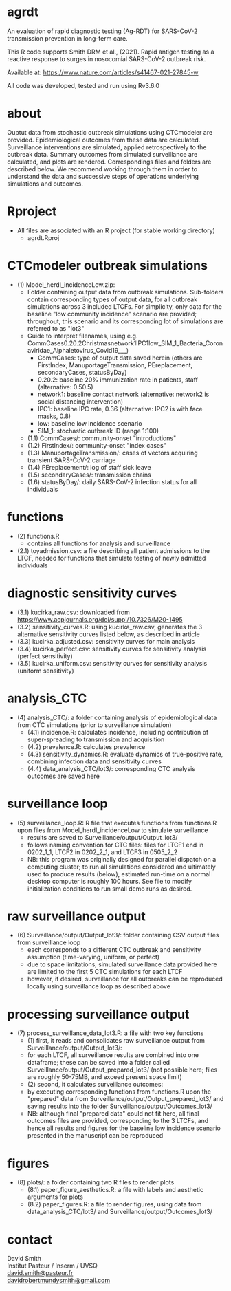 # agrdt
An evaluation of rapid diagnostic testing (Ag-RDT) for SARS-CoV-2 transmission prevention in long-term care.

This R code supports Smith DRM et al., (2021). Rapid antigen testing as a reactive response to surges in nosocomial SARS-CoV-2 outbreak risk.

Available at: https://www.nature.com/articles/s41467-021-27845-w

All code was developed, tested and run using Rv3.6.0

# about
Ouptut data from stochastic outbreak simulations using CTCmodeler are provided. Epidemiological outcomes from these data are calculated. Surveillance interventions are simulated, applied retrospectively to the outbreak data. Summary outcomes from simulated surveillance are calculated, and plots are rendered. Correspondings files and folders are described below. We recommend working through them in order to understand the data and successive steps of operations underlying simulations and outcomes.

# Rproject
* All files are associated with an R project (for stable working directory)
  * agrdt.Rproj

# CTCmodeler outbreak simulations
* (1) Model_herdI_incidenceLow.zip:
  *  Folder containing output data from outbreak simulations. Sub-folders contain corresponding types of output data, for all outbreak simulations across 3 included LTCFs. For simplicity, only data for the baseline "low community incidence" scenario are provided; throughout, this scenario and its corresponding lot of simulations are referred to as "lot3"
  *  Guide to interpret filenames, using e.g. CommCases0.20.2Christmasnetwork1IPC1low_SIM_1_Bacteria_Coronaviridae_Alphaletovirus_Covid19___)
		* CommCases: type of output data saved herein (others are FirstIndex, ManuportageTransmission, PEreplacement, secondaryCases, statusByDay)
		* 0.20.2: baseline 20% immunization rate in patients, staff (alternative: 0.50.5)
		* network1: baseline contact network (alternative: network2 is social distancing intervention)
		* IPC1: baseline IPC rate, 0.36 (alternative: IPC2 is with face masks, 0.8) 
		* low: baseline low incidence scenario
		* SIM_1: stochastic outbreak ID (range 1:100)
	* (1.1) CommCases/: community-onset "introductions"
	* (1.2) FirstIndex/: community-onset "index cases" 
	* (1.3) ManuportageTransmission/: cases of vectors acquiring transient SARS-CoV-2 carriage
	* (1.4) PEreplacement/: log of staff sick leave
	* (1.5) secondaryCases/: transmission chains
	* (1.6) statusByDay/: daily SARS-CoV-2 infection status for all individuals

# functions
* (2) functions.R
  * contains all functions for analysis and surveillance
 * (2.1) toyadmission.csv: a file describing all patient admissions to the LTCF, needed for functions that simulate testing of newly admitted individuals  

# diagnostic sensitivity curves
* (3.1) kucirka_raw.csv: downloaded from https://www.acpjournals.org/doi/suppl/10.7326/M20-1495
* (3.2) sensitivity_curves.R: using kucirka_raw.csv, generates the 3 alternative sensitivity curves listed below, as described in article
* (3.3) kucirka_adjusted.csv: sensitivity curves for main analysis 
* (3.4) kucirka_perfect.csv: sensitivity curves for sensitivity analysis (perfect sensitivity)
* (3.5) kucirka_uniform.csv: sensitivity curves for sensitivity analysis (uniform sensitivity)

# analysis_CTC
* (4) analysis_CTC/: a folder containing analysis of epidemiological data from CTC simulations (prior to surveillance simulation)
  * (4.1) incidence.R: calculates incidence, including contribution of super-spreading to transmission and acquisition
  * (4.2) prevalence.R: calculates prevalence
  * (4.3) sensitivity_dynamics.R: evaluate dynamics of true-positive rate, combining infection data and sensitivity curves
  * (4.4) data_analysis_CTC/lot3/: corresponding CTC analysis outcomes are saved here 

# surveillance loop
* (5) surveillance_loop.R: R file that executes functions from functions.R upon files from Model_herdI_incidenceLow to simulate surveillance
  * results are saved to Surveillance/output/Output_lot3/
  * follows naming convention for CTC files: files for LTCF1 end in 0202_1_1, LTCF2 in 0202_2_1, and LTCF3 in 0505_2_2
  * NB: this program was originally designed for parallel dispatch on a computing cluster; to run all simulations considered and ultimately used to produce results (below), estimated run-time on a normal desktop computer is roughly 100 hours. See file to modify initialization conditions to run small demo runs as desired.

# raw surveillance output
* (6) Surveillance/output/Output_lot3/: folder containing CSV output files from surveillance loop
  * each corresponds to a different CTC outbreak and sensitivity assumption (time-varying, uniform, or perfect)
  * due to space limitations, simulated surveillance data provided here are limited to the first 5 CTC simulations for each LTCF
  * however, if desired, surveillance for all outbreaks can be reproduced locally using surveillance loop as described above

# processing surveillance output
* (7) process_surveillance_data_lot3.R: a file with two key functions
  * (1) first, it reads and consolidates raw surveillance output from Surveillance/output/Output_lot3/: 
  * for each LTCF, all surveillance results are combined into one dataframe; these can be saved into a folder called Surveillance/output/Output_prepared_lot3/ (not possible here; files are roughly 50-75MB, and exceed present space limit)
  * (2) second, it calculates surveillance outcomes: 
  * by executing corresponding functions from functions.R upon the "prepared" data from Surveillance/output/Output_prepared_lot3/ and saving results into the folder Surveillance/output/Outcomes_lot3/
  * NB: although final "prepared data" could not fit here, all final outcomes files are provided, corresponding to the 3 LTCFs, and hence all results and figures for the baseline low incidence scenario presented in the manuscript can be reproduced

# figures
* (8) plots/: a folder containing two R files to render plots
  * (8.1) paper_figure_aesthetics.R: a file with labels and aesthetic arguments for plots
  * (8.2) paper_figures.R: a file to render figures, using data from data_analysis_CTC/lot3/ and Surveillance/output/Outcomes_lot3/

# contact
David Smith \
Institut Pasteur / Inserm / UVSQ \
david.smith@pasteur.fr \
davidrobertmundysmith@gmail.com
